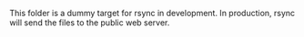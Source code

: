 This folder is a dummy target for rsync in development. In production, rsync
will send the files to the public web server.
